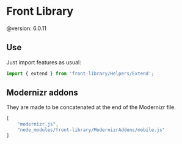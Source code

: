 # Front Library

@version: 6.0.11


## Use

Just import features as usual:

```js
import { extend } from 'front-library/Helpers/Extend';
```


## Modernizr addons

They are made to be concatenated at the end of the Modernizr file.

```js
[
    "modernizr.js",
    "node_modules/front-library/ModernizrAddons/mobile.js"
]
```
